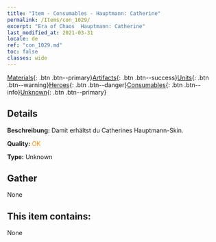 ```yaml
---
title: "Item - Consumables - Hauptmann: Catherine"
permalink: /Items/con_1029/
excerpt: "Era of Chaos  Hauptmann: Catherine"
last_modified_at: 2021-03-31
locale: de
ref: "con_1029.md"
toc: false
classes: wide
---
```

 [Materials](/de/Items/){: .btn .btn--primary}[Artifacts](/de/Items/Artifacts/){: .btn .btn--success}[Units](/de/Items/Units/){: .btn .btn--warning}[Heroes](/de/Items/Heroes/){: .btn .btn--danger}[Consumables](/de/Items/Consumables/){: .btn .btn--info}[Unknown](/de/Items/Unknown/){: .btn .btn--primary}

## Details
 **Beschreibung:** Damit erhältst du Catherines Hauptmann-Skin.

 **Quality:** <span style="color: #FF8C00">OK</span>

 **Type:** Unknown

## Gather

  None

## This item contains:

  None

